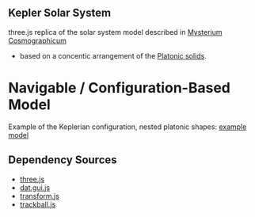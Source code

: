 Kepler Solar System
----------------------------------------------------------------------------------
three.js replica of the solar system model 
described in [Mysterium Cosmographicum](https://en.wikipedia.org/wiki/Mysterium_Cosmographicum)
- based on a concentic arrangement of the [Platonic solids](https://en.wikipedia.org/wiki/Platonic_solid).

# Navigable / Configuration-Based Model
Example of the Keplerian configuration, nested platonic shapes:
[example model](http://13.91.141.66/)

## Dependency Sources
 * [three.js](https://threejs.org/)
 * [dat.gui.js](https://github.com/dataarts/dat.gui)
 * [transform.js](https://threejs.org/docs/#examples/en/controls/TransformControls)
 * [trackball.js](https://threejs.org/docs/#examples/en/controls/TrackballControls)


